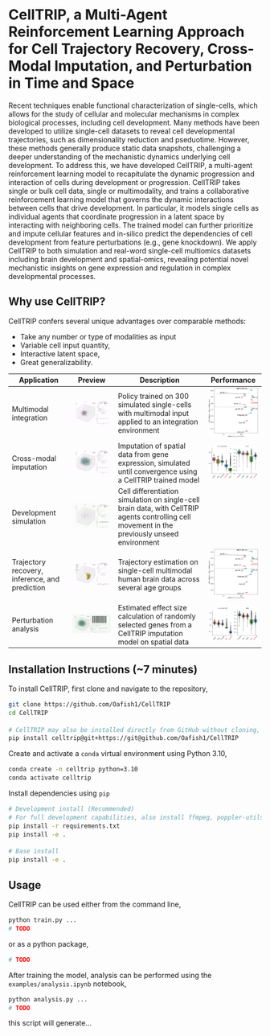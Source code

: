 # CellTRIP, a Multi-Agent Reinforcement Learning Approach for Cell Trajectory Recovery, Cross-Modal Imputation, and Perturbation in Time and Space

Recent techniques enable functional characterization of single-cells, which allows for the study of cellular and molecular mechanisms in complex biological processes, including cell development. Many methods have been developed to utilize single-cell datasets to reveal cell developmental trajectories, such as dimensionality reduction and pseduotime. However, these methods generally produce static data snapshots, challenging a deeper understanding of the mechanistic dynamics underlying cell development. To address this, we have developed CellTRIP, a multi-agent reinforcement learning model to recapitulate the dynamic progression and interaction of cells during development or progression. CellTRIP takes single or bulk cell data, single or multimodality, and trains a collaborative reinforcement learning model that governs the dynamic interactions between cells that drive development. In particular, it models single cells as individual agents that coordinate progression in a latent space by interacting with neighboring cells. The trained model can further prioritize and impute cellular features and in-silico predict the dependencies of cell development from feature perturbations (e.g., gene knockdown). We apply CellTRIP to both simulation and real-word single-cell multiomics datasets including brain development and spatial-omics, revealing potential novel mechanistic insights on gene expression and regulation in complex developmental processes.

## Why use CellTRIP?

CellTRIP confers several unique advantages over comparable methods:
- Take any number or type of modalities as input
- Variable cell input quantity,
- Interactive latent space,
- Great generalizability.

<!-- Process-wise, CellTRIP is also node-failure resistant -->

| Application | Preview | Description | Performance |
| --- | --- | --- | --- |
| Multimodal integration | <img src="https://raw.githubusercontent.com/Oafish1/CellTRIP/refs/heads/main/plots/rypltvk5_MMD-MA_convergence.gif" width="300"> | Policy trained on 300 simulated single-cells with multimodal input applied to an integration environment | <img src="https://raw.githubusercontent.com/Oafish1/CellTRIP/refs/heads/main/plots/rypltvk5_MMD-MA_comparison_integration.png" width="200"> |
| Cross-modal imputation | <img src="https://raw.githubusercontent.com/Oafish1/CellTRIP/refs/heads/main/plots/32jqyk54_MERFISH_convergence.gif" width="300"> | Imputation of spatial data from gene expression, simulated until convergence using a CellTRIP trained model | <img src="https://raw.githubusercontent.com/Oafish1/CellTRIP/refs/heads/main/plots/32jqyk54_MERFISH_comparison_imputation.png" width="200"> |
| Development simulation | <img src="https://raw.githubusercontent.com/Oafish1/CellTRIP/refs/heads/main/plots/32jqyk54_MERFISH_discovery.gif" width="300"> | Cell differentiation simulation on single-cell brain data, with CellTRIP agents controlling cell movement in the previously unseed environment |  |
| Trajectory recovery, inference, and prediction | <img src="https://raw.githubusercontent.com/Oafish1/CellTRIP/refs/heads/main/plots/brf6n6sn_TemporalBrain_temporal.gif" width="300"> | Trajectory estimation on single-cell multimodal human brain data across several age groups | <img src="https://raw.githubusercontent.com/Oafish1/CellTRIP/refs/heads/main/plots/rypltvk5_MMD-MA_comparison_integration.png" width="200"> |
| Perturbation analysis | <img src="https://raw.githubusercontent.com/Oafish1/CellTRIP/refs/heads/main/plots/c8zsunc9_ISS_perturbation.gif" width="300"> | Estimated effect size calculation of randomly selected genes from a CellTRIP imputation model on spatial data | <img src="https://raw.githubusercontent.com/Oafish1/CellTRIP/refs/heads/main/plots/c8zsunc9_ISS_comparison_imputation.png" width="200"> |


## Installation Instructions (~7 minutes)

To install CellTRIP, first clone and navigate to the repository,

```bash
git clone https://github.com/Oafish1/CellTRIP
cd CellTRIP

# CellTRIP may also be installed directly from GitHub without cloning, but does not have version controlled dependencies, and is therefore not recommended
pip install celltrip@git+https://git@github.com/Oafish1/CellTRIP
```

Create and activate a `conda` virtual environment using Python 3.10,

```bash
conda create -n celltrip python=3.10
conda activate celltrip
```

Install dependencies using `pip`

```bash
# Development install (Recommended)
# For full development capabilities, also install ffmpeg, poppler-utils, boto3, cupy, docker, ffmpeg, and poppler-utils
pip install -r requirements.txt
pip install -e .

# Base install
pip install -e .
```


## Usage

CellTRIP can be used either from the command line,

```bash
python train.py ...
# TODO
```

or as a python package,

```python
# TODO
```

After training the model, analysis can be performed using the `examples/analysis.ipynb` notebook,

```bash
python analysis.py ...
# TODO
```

this script will generate...


<!--
DEV NOTES
Getting h5py


%%bash
git clone https://github.com/HDFGroup/hdf5.git build/hdf5
mkdir -p build/hdf5/build
cd build/hdf5/build
cmake -DCMAKE_INSTALL_PREFIX=/home/vscode/.local -DHDF5_ENABLE_ROS3_VFD=ON -DBUILD_STATIC_LIBS=OFF -DBUILD_TESTING=OFF -DHDF5_BUILD_EXAMPLES=OFF -DHDF5_BUILD_TOOLS=ON -DHDF5_BUILD_UTILS=OFF ../ 2>&1 > /dev/null
make -j 4 2>&1 > /dev/null
make install 2>&1 > /dev/null
cd ../../..

sudo apt update
sudo apt install build-essential git cmake libcurl4-openssl-dev
git clone https://github.com/HDFGroup/hdf5.git
cd hdf5
git checkout hdf5_1_14_3
mkdir build && cd build
cmake .. -DCMAKE_INSTALL_PREFIX=$HOME/hdf5_ros3 -DHDF5_ENABLE_ROS3_VFD=ON
make -j$(nproc)
make install

export HDF5_DIR=$HOME/hdf5_ros3
export LD_LIBRARY_PATH=$HDF5_DIR/lib:$LD_LIBRARY_PATH
export CPATH=$HDF5_DIR/include:$CPATH
# export LD_PRELOAD=/usr/lib/x86_64-linux-gnu/libffi.so.7  # FIX FOR "error: /lib/x86_64-linux-gnu/libp11-kit.so.0: undefined symbol: ffi_type_pointer, version LIBFFI_BASE_7.0"
ln -sf /usr/lib/x86_64-linux-gnu/libffi.so.7 ~/miniconda3/envs/ct/lib/libffi.so.7  # BETTER FIX FOR PREVIOUS
python -m pip install --no-binary=h5py h5py

Compiling requirements
Make sure Ray is 2.43.0!
python -m pip freeze -r requirements.in | sed -e '/@/d' -e 's/+.*//' -e '/nvidia-.*/d' > requirements.txt

Run local
ray start --disable-usage-stats --node-ip-address 100.85.187.118 --head --port=6379 --dashboard-host=0.0.0.0

Run remote
ray start --disable-usage-stats --address 100.64.246.20:6379 --node-ip-address 100.85.187.118 --head --dashboard-host=0.0.0.0

Run train script
python -u train.py &> train_log.txt

Sync with remote (doesn't delete C code)
rsync -v ~/repos/inept/!(*.tar) precision:~/repos/INEPT && \
rsync -v ~/repos/inept/celltrip/* precision:~/repos/INEPT/celltrip && \
rsync -v ~/repos/inept/celltrip/utility/* precision:~/repos/INEPT/celltrip/utility && \
rsync -v ~/repos/inept/scripts/!(*.gzip) precision:~/repos/INEPT/scripts

Profiling
watch -d -n 0.5 nvidia-smi

Environment
conda activate ct

AWS Profile
export AWS_PROFILE=waisman-admin
aws sso login --profile waisman-admin

Ray cluster
ray up -y aws_config.yaml && ray attach aws_config.yaml -p 10001
ray dashboard aws_config.yaml
ray down -y aws_config.yaml

Ray cluster status
ray attach aws_config.yaml
ray status

TODO
Find https://raw.githubusercontent.com/Oafish1/CellTRIP/refs/heads/main/plots, Replace ./plots to test images
-->
